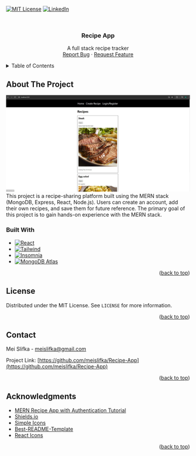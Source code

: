 <!-- Improved compatibility of back to top link: See: https://github.com/othneildrew/Best-README-Template/pull/73 -->
<a name="readme-top"></a>

[![MIT License][license-shield]][license-url]
[![LinkedIn][linkedin-shield]][linkedin-url]

<!-- PROJECT LOGO -->
<br />
<div align="center">
  <a href="https://github.com/meislifka/Recipe-App">
  </a>

<h3 align="center">Recipe App</h3>

  <p align="center">
    A full stack recipe tracker
    <br />
    <a href="https://github.com/meislifka/Recipe-App><strong>Explore the docs »</strong></a>
    <br />
    <br />    ·
    <a href="https://github.com/meislifka/Recipe-App/issues/new?labels=bug&template=bug-report---.md">Report Bug</a>
    ·
    <a href="https://github.com/meislifka/Recipe-App/issues/new?labels=enhancement&template=feature-request---.md">Request Feature</a>
  </p>
</div>


<!-- TABLE OF CONTENTS -->
<details>
  <summary>Table of Contents</summary>
  <ol>
    <li>
      <a href="#about-the-project">About The Project</a>
      <ul>
        <li><a href="#built-with">Built With</a></li>
      </ul>
    </li>
    <li><a href="#license">License</a></li>
    <li><a href="#contact">Contact</a></li>
    <li><a href="#acknowledgments">Acknowledgments</a></li>
  </ol>
</details>



<!-- ABOUT THE PROJECT -->
## About The Project

[![Product Name Screen Shot][product-screenshot]]()
This project is a recipe-sharing platform built using the MERN stack (MongoDB, Express, React, Node.js). Users can create an account, add their own recipes, and save them for future reference. 
The primary goal of this project is to gain hands-on experience with the MERN stack.

### Built With

* [![React][React.js]][React-url]
* [![Tailwind][Tailwind.css]][Tailwind-url]
* [![Insomnia][Insomnia]][Insomnia-url]
* [![MongoDB Atlas][MongoDBAtlas]][MongoDBAtlas-url]

<p align="right">(<a href="#readme-top">back to top</a>)</p>

<!-- LICENSE -->
## License

Distributed under the MIT License. See `LICENSE` for more information.

<p align="right">(<a href="#readme-top">back to top</a>)</p>



<!-- CONTACT -->
## Contact

Mei Slifka - meislifka@gmail.com

Project Link: [https://github.com/meislifka/Recipe-App](https://github.com/meislifka/Recipe-App)

<p align="right">(<a href="#readme-top">back to top</a>)</p>



<!-- ACKNOWLEDGMENTS -->
## Acknowledgments

* [MERN Recipe App with Authentication Tutorial](https://www.youtube.com/watch?v=P43DW3HUUH8&ab_channel=PedroTech)
* [Shields.io](https://shields.io/docs/logos)
* [Simple Icons](https://simpleicons.org/?q=mit+li)
* [Best-README-Template](https://github.com/othneildrew/Best-README-Template/blob/master/BLANK_README.md)
* [React Icons](https://react-icons.github.io/react-icons/)

<p align="right">(<a href="#readme-top">back to top</a>)</p>



<!-- MARKDOWN LINKS & IMAGES -->
<!-- https://www.markdownguide.org/basic-syntax/#reference-style-links -->
[license-shield]: https://img.shields.io/badge/license-MIT-a5c914.svg?style=for-the-badge
[license-url]: https://github.com/meislifka/Recipe-App/blob/master/LICENSE.txt
[linkedin-shield]: https://img.shields.io/badge/-LinkedIn-black.svg?style=for-the-badge&logo=linkedin&colorB=0d74e7
[linkedin-url]: https://linkedin.com/in/meislifka
[product-screenshot]: client/recipe-app/public/websiteScreenshot.jpg
[HTML]: https://img.shields.io/badge/html-FF5733?style=for-the-badge&logo=html5&logoColor=white
[Html-url]: https://html.com/
[Css]: https://img.shields.io/badge/Css-2965f1?style=for-the-badge&logo=css3&logoColor=white
[Css-url]: [https://reactjs.org/](https://developer.mozilla.org/en-US/docs/Web/CSS)
[Javascript]: https://img.shields.io/badge/JavaScript-f0db4f?style=for-the-badge&logo=javascript&logoColor=black
[javascript-url]: https://www.javascript.com/
[React.js]: https://img.shields.io/badge/React-20232A?style=for-the-badge&logo=react&logoColor=61DAFB
[React-url]: https://reactjs.org/
[Insomnia]: https://img.shields.io/badge/Insomnia-7e63fb?style=for-the-badge&logo=insomnia&logoColor=white
[Insomnia-url]: https://insomnia.rest/
[MongoDBAtlas]: https://img.shields.io/badge/MongoDB%20Atlas-00684A?style=for-the-badge&logo=mongodb&logoColor=white
[MongoDBAtlas-url]: https://www.mongodb.com/atlas
[Tailwind.css]: https://img.shields.io/badge/tailwindcss-32D1FF.svg?style=for-the-badge&logo=tailwind-css&logoColor=white
[Tailwind-url]: https://tailwind.com/
